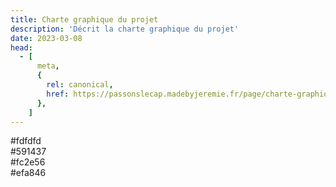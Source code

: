 ```yaml
---
title: Charte graphique du projet
description: 'Décrit la charte graphique du projet'
date: 2023-03-08
head:
  - [
      meta,
      {
        rel: canonical,
        href: https://passonslecap.madebyjeremie.fr/page/charte-graphique,
      },
    ]
---
```


<!-- markdownlint-disable MD033 -->
<section class="cap palette">
<article class="color color-1">#fdfdfd</article>
<article class="color color-2">#591437</article>
<article class="color color-3">#fc2e56</article>
<article class="color color-4">#efa846</article>
</section>
<!-- markdownlint-enable MD033 -->
